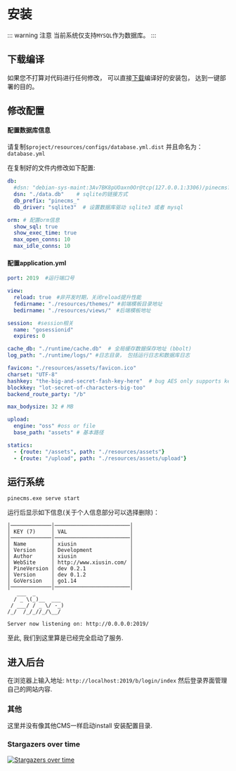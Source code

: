 # 安装

::: warning 注意
当前系统仅支持`MYSQL`作为数据库。
:::

## 下载编译
如果您不打算对代码进行任何修改， 可以直接[下载](https://github.com/xiusin/pinecms)编译好的安装包， 达到一键部署的目的。

## 修改配置
#### 配置数据库信息
请复制`$project/resources/configs/database.yml.dist` 并且命名为：`database.yml`

在复制好的文件内修改如下配置:
```yaml
db:
  #dsn: "debian-sys-maint:3Av7BK8pUOaxn0Or@tcp(127.0.0.1:3306)/pinecms?charset=utf8"  mysql链接方式
  dsn: "./data.db"    # sqlite的链接方式
  db_prefix: "pinecms_"
  db_driver: "sqlite3"  # 设置数据库驱动 sqlite3 或者 mysql

orm: # 配置orm信息
  show_sql: true
  show_exec_time: true
  max_open_conns: 10
  max_idle_conns: 10
```

#### 配置application.yml
```yaml
port: 2019  #运行端口号

view:
  reload: true　#非开发时期，关闭reload提升性能
  fedirname: "./resources/themes/" #前端模板目录地址
  bedirname: "./resources/views/"　#后端模板地址

session:　#session相关
  name: "gosessionid"
  expires: 0

cache_db: "./runtime/cache.db"  # 全局缓存数据保存地址 (bbolt)
log_path: "./runtime/logs/" #日志目录，　包括运行日志和数据库日志

favicon: "./resources/assets/favicon.ico"　
charset: "UTF-8"
hashkey: "the-big-and-secret-fash-key-here"  # bug AES only supports key sizes of 16, 24 or 32 bytes.
blockkey: "lot-secret-of-characters-big-too"
backend_route_party: "/b"

max_bodysize: 32 # MB

upload:
  engine: "oss" #oss or file
  base_path: "assets" # 基本路径

statics:
  - {route: "/assets", path: "./resources/assets"}
  - {route: "/upload", path: "./resources/assets/upload"}
```

## 运行系统
```shell
pinecms.exe serve start
```

运行后显示如下信息(关于个人信息部分可以选择删除)：
```shell
│─────────────│────────────────────────│
│ KEY (7)     │ VAL                    │
│─────────────│────────────────────────│
│ Name        │ xiusin                 │
│ Version     │ Development            │
│ Author      │ xiusin                 │
│ WebSite     │ http://www.xiusin.com/ │
│ PineVersion │ dev 0.2.1              │
│ Version     │ dev 0.1.2              │
│ GoVersion   │ go1.14                 │
│─────────────│────────────────────────│
   ___  _
  / _ \(_)__  ___
 / ___/ / _ \/ -_)
/_/  /_/_//_/\__/

Server now listening on: http://0.0.0.0:2019/
```

至此, 我们到这里算是已经完全启动了服务.

## 进入后台

在浏览器上输入地址: `http://localhost:2019/b/login/index` 然后登录界面管理自己的网站内容.

### 其他
这里并没有像其他CMS一样启动install 安装配置目录.

### Stargazers over time

[![Stargazers over time](https://starchart.cc/xiusin/pinecms.svg)](https://starchart.cc/xiusin/pinecms)
